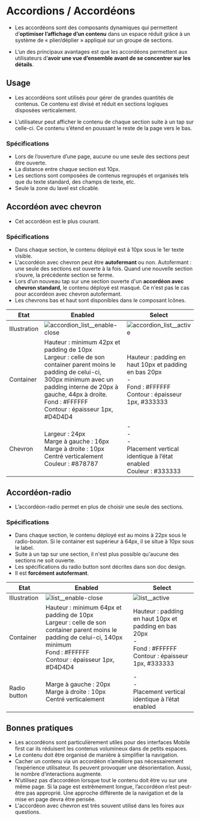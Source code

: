 # Accordions / Accordéons

- Les accordéons sont des composants dynamiques qui permettent d’**optimiser l’affichage d’un contenu** dans un espace réduit grâce à un système de «&nbsp;plier/déplier&nbsp;» appliqué sur un groupe de sections.

- L’un des principaux avantages est que les accordéons permettent aux utilisateurs d’**avoir une vue d’ensemble avant de se concentrer sur les détails**.

## Usage

- Les accordéons sont utilisés pour gérer de grandes quantités de contenus. Ce contenu est divisé et réduit en sections logiques disposées verticalement.

- L’utilisateur peut afficher le contenu de chaque section suite à un tap sur celle-ci. Ce contenu s’étend en poussant le reste de la page vers le bas.

### Spécifications

- Lors de l’ouverture d’une page, aucune ou une seule des sections peut être ouverte.
- La distance entre chaque section est 10px.
- Les sections sont composées de contenus regroupés et organisés tels que du texte standard, des champs de texte, etc.
- Seule la zone du lavel est clicable.

## Accordéon avec chevron

- Cet accordéon est le plus courant.

### Spécifications

- Dans chaque section, le contenu déployé est à 10px sous le 1er texte visible.
- L'accordéon avec chevron peut être **autofermant** ou non. Autofermant&nbsp;: une seule des sections est ouverte à la fois. Quand une nouvelle section s’ouvre, la précédente section se ferme.
- Lors d’un nouveau tap sur une section ouverte d'un **accordéon avec chevron standard**, le contenu déployé est masqué. Ce n'est pas le cas pour accordéon avec chevron autofermant.
- Les chevrons bas et haut sont disponibles dans le composant Icônes.


Etat | Enabled | Select
------------ | ------------- |------------ |
Illustration | ![accordion_list__enable-close](components/COMPONENTS/Navigation/Accordions/design/accordion_list__enable-close.png) | ![accordion_list__active](components/COMPONENTS/Navigation/Accordions/design/accordion_list__active.png)
Container | Hauteur : minimum 42px et padding de 10px <br> Largeur : celle de son container parent moins le padding de celui-ci, 300px minimum avec un padding interne de 20px à gauche, 44px à droite. <br> Fond : #FFFFFF <br> Contour : épaisseur 1px, #D4D4D4 | Hauteur : padding en haut 10px et padding en bas 20px <br> - <br> Fond : #FFFFFF <br> Contour : épaisseur 1px, #333333 | Opacité : 40 % | - <br> - <br> - <br> Contour : épaisseur 1px, #B40015 | Opacité : 40 % | Hauteur : 44px <br> Largeur : celle de son container parent moins le padding de celui-ci, 140px minimum <br> Fond : #FAFAFA <br> Contour : épaisseur 1px, #D4D4D4
Chevron | Largeur : 24px <br> Marge à gauche : 16px <br> Marge à droite : 10px <br> Centré verticalement <br> Couleur : #878787  | - <br> - <br> - <br> Placement vertical identique à l’état enabled <br> Couleur : #333333


## Accordéon-radio

- L’accordéon-radio permet en plus de choisir une seule des sections.

### Spécifications

- Dans chaque section, le contenu déployé est au moins à 22px sous le radio-bouton. Si le container est supérieur à 64px, il se situe à 10px sous le label.
- Suite à un tap sur une section, il n'est plus possible qu'aucune des sections ne soit ouverte.
- Les spécifications du radio button sont décrites dans son doc design.
- Il est **forcément autofermant**.

Etat | Enabled | Select
------------ | ------------- |------------ |
Illustration | ![list__enable-close](components/COMPONENTS/Navigation/Accordions/design/list__enable-close.png) | ![list__active](components/COMPONENTS/Navigation/Accordions/design/list__active.png)
Container | Hauteur : minimum 64px et padding de 10px <br> Largeur : celle de son container parent moins le padding de celui-ci, 140px minimum <br> Fond : #FFFFFF <br> Contour : épaisseur 1px, #D4D4D4 | Hauteur : padding en haut 10px et padding en bas 20px <br> - <br> Fond : #FFFFFF <br> Contour : épaisseur 1px, #333333 | Opacité : 40 % | - <br> - <br> - <br> Contour : épaisseur 1px, #B40015 | Opacité : 40 % | Hauteur : 44px <br> Largeur : celle de son container parent moins le padding de celui-ci, 140px minimum <br> Fond : #FAFAFA <br> Contour : épaisseur 1px, #D4D4D4
Radio button | Marge à gauche : 20px <br> Marge à droite : 10px <br> Centré verticalement  | - <br> - <br> Placement vertical identique à l’état enabled


## Bonnes pratiques

- Les accordéons sont particulièrement utiles pour des interfaces Mobile first car ils réduisent les contenus volumineux dans de petits espaces.
- Le contenu doit être organisé de manière à simplifier la navigation.
- Cacher un contenu via un accordéon n’améliore pas nécessairement l’expérience utilisateur. Ils peuvent provoquer une désorientation. Aussi, le nombre d’interactions augmente.
- N’utilisez pas d’accordéon lorsque tout le contenu doit être vu sur une même page. Si la page est extrêmement longue, l’accordéon n’est peut-être pas approprié. Une approche différente de la navigation et de la mise en page devra être pensée.
- L'accordéon avec chevron est très souvent utilisé dans les foires aux questions.
